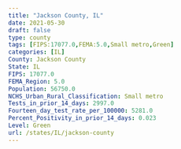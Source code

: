 ```yaml
---
title: "Jackson County, IL"
date: 2021-05-30
draft: false
type: county
tags: [FIPS:17077.0,FEMA:5.0,Small metro,Green]
categories: [IL]
County: Jackson County
State: IL
FIPS: 17077.0
FEMA_Region: 5.0
Population: 56750.0
NCHS_Urban_Rural_Classification: Small metro
Tests_in_prior_14_days: 2997.0
Fourteen_day_test_rate_per_100000: 5281.0
Percent_Positivity_in_prior_14_days: 0.023
Level: Green
url: /states/IL/jackson-county
---
```



